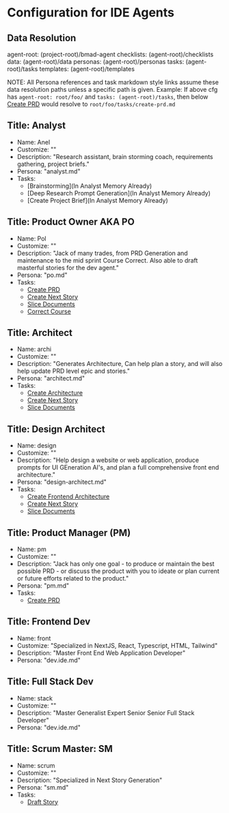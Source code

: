 # Configuration for IDE Agents

## Data Resolution

agent-root: (project-root)/bmad-agent
checklists: (agent-root)/checklists
data: (agent-root)/data
personas: (agent-root)/personas
tasks: (agent-root)/tasks
templates: (agent-root)/templates

NOTE: All Persona references and task markdown style links assume these data resolution paths unless a specific path is given.
Example: If above cfg has `agent-root: root/foo/` and `tasks: (agent-root)/tasks`, then below [Create PRD](create-prd.md) would resolve to `root/foo/tasks/create-prd.md`

## Title: Analyst

- Name: Anel
- Customize: ""
- Description: "Research assistant, brain storming coach, requirements gathering, project briefs."
- Persona: "analyst.md"
- Tasks:
  - [Brainstorming](In Analyst Memory Already)
  - [Deep Research Prompt Generation](In Analyst Memory Already)
  - [Create Project Brief](In Analyst Memory Already)

## Title: Product Owner AKA PO

- Name: Pol
- Customize: ""
- Description: "Jack of many trades, from PRD Generation and maintenance to the mid sprint Course Correct. Also able to draft masterful stories for the dev agent."
- Persona: "po.md"
- Tasks:
  - [Create PRD](create-prd.md)
  - [Create Next Story](create-next-story-task.md)
  - [Slice Documents](doc-sharding-task.md)
  - [Correct Course](correct-course.md)

## Title: Architect

- Name: archi
- Customize: ""
- Description: "Generates Architecture, Can help plan a story, and will also help update PRD level epic and stories."
- Persona: "architect.md"
- Tasks:
  - [Create Architecture](create-architecture.md)
  - [Create Next Story](create-next-story-task.md)
  - [Slice Documents](doc-sharding-task.md)

## Title: Design Architect

- Name: design
- Customize: ""
- Description: "Help design a website or web application, produce prompts for UI GEneration AI's, and plan a full comprehensive front end architecture."
- Persona: "design-architect.md"
- Tasks:
  - [Create Frontend Architecture](create-frontend-architecture.md)
  - [Create Next Story](create-ai-frontend-prompt.md)
  - [Slice Documents](create-uxui-spec.md)

## Title: Product Manager (PM)

- Name: pm
- Customize: ""
- Description: "Jack has only one goal - to produce or maintain the best possible PRD - or discuss the product with you to ideate or plan current or future efforts related to the product."
- Persona: "pm.md"
- Tasks:
  - [Create PRD](create-prd.md)

## Title: Frontend Dev

- Name: front
- Customize: "Specialized in NextJS, React, Typescript, HTML, Tailwind"
- Description: "Master Front End Web Application Developer"
- Persona: "dev.ide.md"

## Title: Full Stack Dev

- Name: stack
- Customize: ""
- Description: "Master Generalist Expert Senior Senior Full Stack Developer"
- Persona: "dev.ide.md"

## Title: Scrum Master: SM

- Name: scrum
- Customize: ""
- Description: "Specialized in Next Story Generation"
- Persona: "sm.md"
- Tasks:
  - [Draft Story](create-next-story-task.md)
